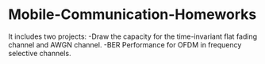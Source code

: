 # Mobile-Communication-Homeworks
It includes two projects: 
-Draw the capacity for the time-invariant flat fading channel and AWGN channel.
-BER Performance for OFDM in frequency selective channels.
